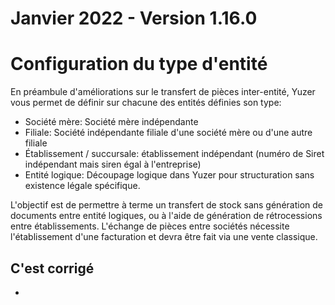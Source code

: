 # Janvier 2022 - Version 1.16.0

# Configuration du type d'entité

En préambule d'améliorations sur le transfert de pièces inter-entité, Yuzer vous permet de définir sur chacune des entités définies son type:

- Société mère: Société mère indépendante
- Filiale: Société indépendante filiale d'une société mère ou d'une autre filiale
- Établissement / succursale: établissement indépendant (numéro de Siret indépendant mais siren égal à l'entreprise)
- Entité logique: Découpage logique dans Yuzer pour structuration sans existence légale spécifique.

L'objectif est de permettre à terme un transfert de stock sans génération de documents entre entité logiques, ou à l'aide de génération de rétrocessions entre établissements. L'échange de pièces entre sociétés nécessite l'établissement d'une facturation et devra être fait via une vente classique.

## C'est corrigé

-
